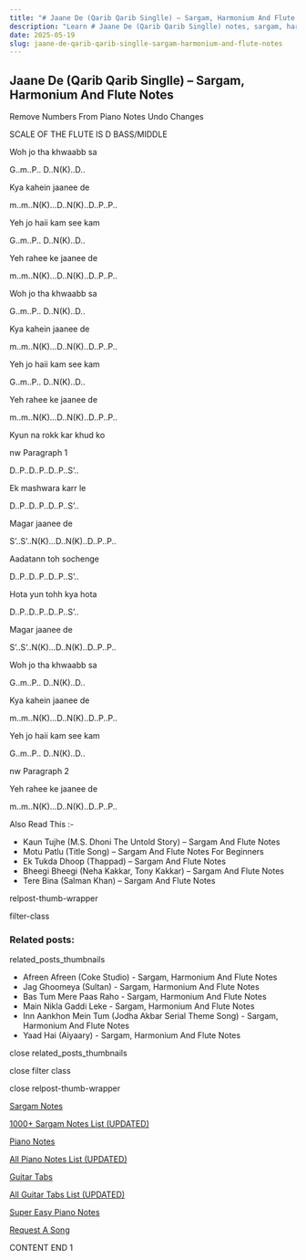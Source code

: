 ```yaml
---
title: "# Jaane De (Qarib Qarib Singlle) – Sargam, Harmonium And Flute Notes"
description: "Learn # Jaane De (Qarib Qarib Singlle) notes, sargam, harmonium notations and flute notes. Easy step-by-step tutorial for beginners."
date: 2025-05-19
slug: jaane-de-qarib-qarib-singlle-sargam-harmonium-and-flute-notes
---
```


## Jaane De (Qarib Qarib Singlle) – Sargam, Harmonium And Flute Notes

Remove Numbers From Piano Notes
Undo Changes

SCALE OF THE FLUTE IS D BASS/MIDDLE

Woh jo tha khwaabb sa

G..m..P.. D..N(K)..D..

Kya kahein jaanee de

m..m..N(K)…D..N(K)..D..P..P..

Yeh jo haii kam see kam

G..m..P.. D..N(K)..D..

Yeh rahee ke jaanee de

m..m..N(K)…D..N(K)..D..P..P..

Woh jo tha khwaabb sa

G..m..P.. D..N(K)..D..

Kya kahein jaanee de

m..m..N(K)…D..N(K)..D..P..P..

Yeh jo haii kam see kam

G..m..P.. D..N(K)..D..

Yeh rahee ke jaanee de

m..m..N(K)…D..N(K)..D..P..P..

Kyun na rokk kar khud ko

nw Paragraph 1

D..P..D..P..D..P..S’..

Ek mashwara karr le

D..P..D..P..D..P..S’..

Magar jaanee de

S’..S’..N(K)…D..N(K)..D..P..P..

Aadatann toh sochenge

D..P..D..P..D..P..S’..

Hota yun tohh kya hota

D..P..D..P..D..P..S’..

Magar jaanee de

S’..S’..N(K)…D..N(K)..D..P..P..

Woh jo tha khwaabb sa

G..m..P.. D..N(K)..D..

Kya kahein jaanee de

m..m..N(K)…D..N(K)..D..P..P..

Yeh jo haii kam see kam

G..m..P.. D..N(K)..D..

nw Paragraph 2

Yeh rahee ke jaanee de

m..m..N(K)…D..N(K)..D..P..P..

Also Read This :-

* Kaun Tujhe (M.S. Dhoni The Untold Story) – Sargam And Flute Notes
* Motu Patlu (Title Song) – Sargam And Flute Notes For Beginners
* Ek Tukda Dhoop (Thappad) – Sargam And Flute Notes
* Bheegi Bheegi (Neha Kakkar, Tony Kakkar) – Sargam And Flute Notes
* Tere Bina (Salman Khan) – Sargam And Flute Notes

relpost-thumb-wrapper

filter-class

### Related posts:

related_posts_thumbnails

* Afreen Afreen (Coke Studio) - Sargam, Harmonium And Flute Notes
* Jag Ghoomeya (Sultan) - Sargam, Harmonium And Flute Notes
* Bas Tum Mere Paas Raho - Sargam, Harmonium And Flute Notes
* Main Nikla Gaddi Leke - Sargam, Harmonium And Flute Notes
* Inn Aankhon Mein Tum (Jodha Akbar Serial Theme Song) - Sargam, Harmonium And Flute Notes
* Yaad Hai (Aiyaary) - Sargam, Harmonium And Flute Notes

close related_posts_thumbnails

close filter class

close relpost-thumb-wrapper

[Sargam Notes](/sargam-notes.html)

[1000+ Sargam Notes List (UPDATED)](/all-songs-list-sargam-notes.html)

[Piano Notes](/piano-notes.html)

[All Piano Notes List (UPDATED)](/all-songs-list-piano-notes.html)

[Guitar Tabs](/guitar-tabs.html)

[All Guitar Tabs List (UPDATED)](/all-songs-list-guitar-tabs.html)

[Super Easy Piano Notes](https://studywall.in/)

[Request A Song](/request-a-song.html)

CONTENT END 1

